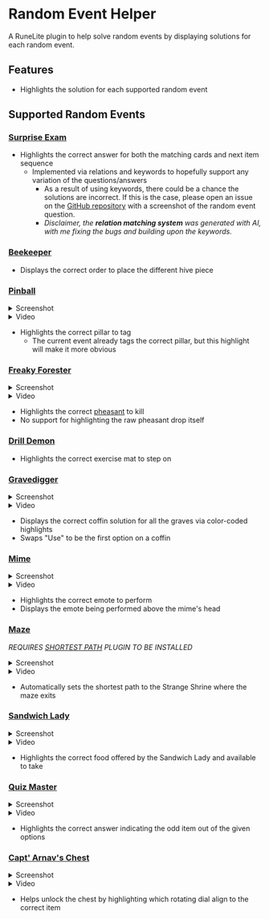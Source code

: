 # Random Event Helper
A RuneLite plugin to help solve random events by displaying solutions for each random event.

## Features
- Highlights the solution for each supported random event

## Supported Random Events
### [Surprise Exam](https://oldschool.runescape.wiki/w/Surprise%20Exam)
- Highlights the correct answer for both the matching cards and next item sequence
  - Implemented via relations and keywords to hopefully support any variation of the questions/answers
    - As a result of using keywords, there could be a chance the solutions are incorrect. If this is the case, please open an issue on the [GitHub repository](https://github.com/Infinitay/Random-Event-Solver/issues?q=sort%3Aupdated-desc+is%3Aissue+is%3Aopen) with a screenshot of the random event question.
    - _Disclaimer, the **relation matching system** was generated with AI, with me fixing the bugs and building upon the keywords._

### [Beekeeper](https://oldschool.runescape.wiki/w/Beekeeper_(Random_Event))
- Displays the correct order to place the different hive piece

### [Pinball](https://oldschool.runescape.wiki/w/Pinball)
<details>
  <summary>Screenshot</summary>
  <img width="966" height="700" alt="image" src="https://github.com/user-attachments/assets/291a38f9-9c3d-49f8-8be6-218925076cc9" />
</details>
<details>
  <summary>Video</summary>
  
  https://github.com/user-attachments/assets/221ee9a1-2557-4ef8-8ee1-7c6dc9361878
</details>

- Highlights the correct pillar to tag
  - The current event already tags the correct pillar, but this highlight will make it more obvious

### [Freaky Forester](https://oldschool.runescape.wiki/w/Freaky%20Forester)
<details>
  <summary>Screenshot</summary>
  <img width="966" height="700" alt="image" src="https://github.com/user-attachments/assets/051f5721-363b-47e1-a417-6346b8e987c7" />
</details>
<details>
  <summary>Video</summary>
  
  https://github.com/user-attachments/assets/60f2df8f-1bbf-406a-a430-8f4f69887376
</details>

- Highlights the correct [pheasant](https://oldschool.runescape.wiki/w/Pheasant) to kill
- No support for highlighting the raw pheasant drop itself

### [Drill Demon](https://oldschool.runescape.wiki/w/Drill%20Demon)
- Highlights the correct exercise mat to step on

### [Gravedigger](https://oldschool.runescape.wiki/w/Gravedigger)
<details>
  <summary>Screenshot</summary>
  <img width="966" height="700" alt="image" src="https://github.com/user-attachments/assets/14b231e7-2a89-462b-97ce-ec2192d7b889" />
</details>
<details>
  <summary>Video</summary>
  
  https://github.com/user-attachments/assets/98b599e4-1ba2-4ba8-a22f-ffc9934db0e7
</details>

- Displays the correct coffin solution for all the graves via color-coded highlights
- Swaps "Use" to be the first option on a coffin

### [Mime](https://oldschool.runescape.wiki/w/Mime_(Random_Event))
<details>
  <summary>Screenshot</summary>
  <img width="966" height="700" alt="image" src="https://github.com/user-attachments/assets/f7c8422c-8aa6-4123-9171-aaeb7afe42a7" />
</details>
<details>
  <Summary>Video</Summary>

https://github.com/user-attachments/assets/0260b0c0-3024-403b-8fcb-c24da748b03b
</details>

- Highlights the correct emote to perform
- Displays the emote being performed above the mime's head

### [Maze](https://oldschool.runescape.wiki/w/Maze)
_REQUIRES [SHORTEST PATH](https://runelite.net/plugin-hub/show/shortest-path) PLUGIN TO BE INSTALLED_
<details>
  <summary>Screenshot</summary>
  <img width="966" height="700" alt="image" src="https://github.com/user-attachments/assets/6e3881fc-da5c-47fc-9080-718d84862e60" />
</details>
<details>
  <Summary>Video</Summary>

https://github.com/user-attachments/assets/b9d810ba-be0b-4b09-a009-9aa5c2be8fb4
</details>

- Automatically sets the shortest path to the Strange Shrine where the maze exits

### [Sandwich Lady](https://oldschool.runescape.wiki/w/Sandwich_lady)
<details>
  <summary>Screenshot</summary>
  <img width="966" height="700" alt="image" src="https://github.com/user-attachments/assets/62ab89fc-96ec-471b-901f-d1cde0a5c4cf" />
</details>
<details>
  <summary>Video</summary>
  
  https://github.com/user-attachments/assets/79ddfb8c-0022-4c3c-8258-4f1179eb3c91
</details>

- Highlights the correct food offered by the Sandwich Lady and available to take

### [Quiz Master](https://oldschool.runescape.wiki/w/Quiz_Master)
<details>
  <summary>Screenshot</summary>
  <img width="966" height="700" alt="image" src="https://github.com/user-attachments/assets/e3790169-2d15-4910-9dd7-79d239af3396" />
</details>
<details>
  <summary>Video</summary>

  https://github.com/user-attachments/assets/d24eaf7f-4140-49c0-9291-1aac24a0a43d
</details>

- Highlights the correct answer indicating the odd item out of the given options

### [Capt' Arnav's Chest](https://oldschool.runescape.wiki/w/Capt%27_Arnav%27s_Chest)
<details>
  <summary>Screenshot</summary>
  <img width="966" height="700" alt="image" src="https://github.com/user-attachments/assets/137f3580-5db4-48bb-a5ba-7569bd3c289e" />
</details>
<details>
  <summary>Video</summary>
  
  https://github.com/user-attachments/assets/d6430888-785e-4d43-90bb-ab98b8b08415
</details>

- Helps unlock the chest by highlighting which rotating dial align to the correct item
